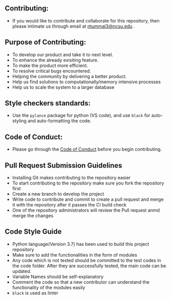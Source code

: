 ## Contributing:

* If you would like to contribute and collaborate for this repository, then please intimate us through email at ntummal3@ncsu.edu .

## Purpose of Contributing:

* To develop our product and take it to next level.
* To enhance the already exisiting feature.
* To make the product more efficient.
* To resolve critical bugs encountered.
* Helping the community by delivering a better product.
* Help us find solutions to computationally/memory intensive processes
* Help us to scale the system to a larger database

## Style checkers standards:
* Use the `pylance` package for python (VS code), and use `black` for auto-styling and auto-formatting the code.


## Code of Conduct:

* Please go through the [Code of Conduct](https://github.com/se-hw1/CineScoutp3/blob/newbr1/CODE_OF_CONDUCT.md) before you begin contributing.

## Pull Request Submission Guidelines

* Installing Git makes contributing to the repository easier
* To start contributing to the repository make sure you fork the repository first
* Create a new branch to develop the project 
* Write code to contribute and commit to create a pull request and merge it with the repository after it passes the CI build check
* One of the repository administrators will review the Pull request anmd merge the changes

## Code Style Guide 

* Python language(Version 3.7) has been used to build this project repository
* Make sure to add the functionalities in the form of modules
* Any code which is not tested should be committed to the test codes in the code folder. After they are successfully tested, the  main code can be updated.
* Variable Names should be self-explanatory
* Comment the code so that a new contributor can understand the functionality of the modules easily
* `black` is used as linter








